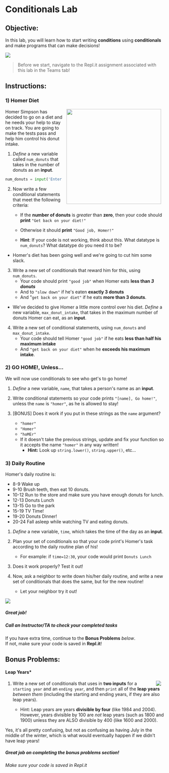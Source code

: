 # Conditionals Lab

## Objective: 
In this lab, you will learn how to start writing **conditions** using **conditionals** and make programs that can make decisions!



<img src="https://thumbs.gfycat.com/QualifiedAdolescentHind-size_restricted.gif">




> Before we start, navigate to the Repl.it assignment associated with this lab in the Teams tab! 

## Instructions:

### 1) Homer Diet
<img src="https://s3.amazonaws.com/after-school-assets/homer.gif" width="300px" align="right" hspace="10"> Homer Simpson has decided to go on a diet and he needs your help to stay on track. You are going to make the tests pass and help him control his donut intake.   

1. *Define* a new variable called `num_donuts` that takes in the number of donuts as an **input**. 

```python
num_donuts = input('Enter number of donuts here: ')
```

2. Now write a few conditional statements that meet the following criteria:
    - If the **number of donuts** is *greater* than **zero**, then your code should **print** `"Get back on your diet!"` 
    - Otherwise it should **print** `"Good job, Homer!"`   

    - **Hint**: If your code is not working, think about this. What datatype is `num_donuts`? What datatype do you need it to be?

- Homer's diet has been going well and we're going to cut him some slack. 

3. Write a new set of conditionals that reward him for this, using `num_donuts`.
    - Your code should print `"good job"` when Homer eats **less than *3 donuts***
    - And to `"slow down"` if he's eaten **exactly 3 donuts** 
    - And "`get back on your diet"` if he eats **more than 3 donuts**.

- We've decided to give Homer a little more control over his diet. *Define* a new variable, `max_donut_intake`, that takes in the maximum number of donuts Homer can eat, as an **input**.

4. Write a new set of conditional statements, using `num_donuts` and `max_donut_intake`.
    - Your code should tell Homer `"good job"` if he eats **less than half his maximum intake**
    - And `"get back on your diet"` when he **exceeds his maximum intake**.


### 2) GO HOME!, Unless...  

We will now use conditionals to see who get's to go home!

1. *Define* a new variable, `name`, that takes a person's name as an **input**.

2. Write conditional statements so your code prints `"[name], Go home!"`, unless the `name` is `"homer"`, as he is allowed to stay!

3. [BONUS] Does it work if you put in these strings as the `name` argument?
    - `"homer"`
    - `"Homer"`
    - `"hoMEr"`
    - If it doesn't take the previous strings, update and fix your function so it accepts the name `"homer"` in any way written! 
        - **Hint:** Look up `string.lower()`, `string.upper()`, etc...


### 3) Daily Routine

Homer's daily routine is:
- 8-9 Wake up
- 9-10 Brush teeth, then eat 10 donuts.
- 10-12 Run to the store and make sure you have enough donuts for lunch.
- 12-13 Donuts Lunch
- 13-15 Go to the park
- 15-19 TV Time!
- 19-20 Donuts Dinner!
- 20-24 Fall asleep while watching TV and eating donuts.

1. *Define* a new variable, `time`, which takes the time of the day as an **input**.

2. Plan your set of conditionals so that your code print's Homer's task according to the daily routine plan of his!
    - For example: if `time=12:30`, your code would print `Donuts Lunch`
    
3. Does it work properly? Test it out!
 
4. Now, ask a neighbor to write down his/her daily routine, and write a new set of conditionals that does the same, but for the new routine!
    - Let your neighbor try it out!



[![](https://media.tenor.com/images/a1a7f2e6a0a7e99a019a8937af3935e7/tenor.gif)]()




##### Great job!
##### Call an Instructor/TA to check your completed tasks
 

If you have extra time, continue to the **Bonus Problems** *below*.  
If not, make sure your code is saved in **Repl.it**!







## Bonus Problems:

#### Leap Years*
<img src="https://s3.amazonaws.com/after-school-assets/leap.gif" align="right" hspace="10">

1. Write a new set of conditionals that uses in **two inputs** for a `starting year` and an `ending year`, and then `print` all of the **leap years** *between them* (including the starting and ending years, if they are also leap years). 

    - Hint: Leap years are years **divisible by four** (like 1984 and 2004). However, years divisible by 100 are _not_ leap years (such as 1800 and 1900) unless they are ALSO divisible by 400 (like 1600 and 2000). 

Yes, it's all pretty confusing, but not as confusing as having July in the middle of the winter, which is what would eventually happen if we didn't have leap years!



##### Great job on completing the bonus problems section!  
###### Make sure your code is saved in Repl.it

